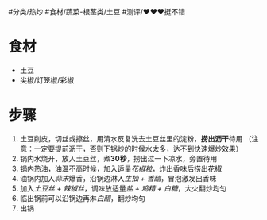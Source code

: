 #分类/热炒
#食材/蔬菜-根茎类/土豆 
#测评/❤️❤️❤️挺不错 

# 食材
- 土豆
- 尖椒/灯笼椒/彩椒

# 步骤
1. 土豆削皮，切丝或擦丝，用清水反复洗去土豆丝里的淀粉，**捞出沥干**待用
   （注意：一定要提前沥干，否则下锅炒的时候水太多，达不到快速爆炒效果）
2. 锅内水烧开，放入土豆丝，煮**30秒**，捞出过一下凉水，旁置待用
3. 锅内热油，油温不高时候，加入适量*花椒粒*，炸出香味后捞出花椒
4. 油锅内加入*蒜末*爆香，沿锅边淋入*生抽 + 香醋*，冒泡激发出香味
5. 加入*土豆丝 + 辣椒丝*，调味放适量*盐 + 鸡精 + 白糖*，大火翻炒均匀
6. 临出锅前可以沿锅边再淋*白醋*，翻炒均匀
7. 出锅
